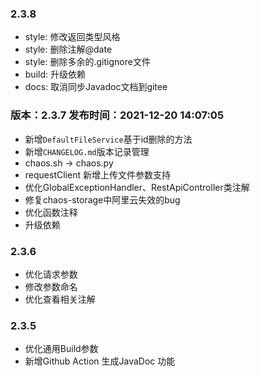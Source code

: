 ### 2.3.8

- style: 修改返回类型风格
- style: 删除注解@date
- style: 删除多余的.gitignore文件
- build: 升级依赖
- docs: 取消同步Javadoc文档到gitee

### 版本：2.3.7 发布时间：2021-12-20 14:07:05

- 新增`DefaultFileService`基于id删除的方法
- 新增`CHANGELOG.md`版本记录管理
- chaos.sh -> chaos.py
- requestClient 新增上传文件参数支持
- 优化GlobalExceptionHandler、RestApiController类注解
- 修复chaos-storage中阿里云失效的bug
- 优化函数注释
- 升级依赖

### 2.3.6

- 优化请求参数
- 修改参数命名
- 优化查看相关注解

### 2.3.5

- 优化通用Build参数
- 新增Github Action 生成JavaDoc 功能

